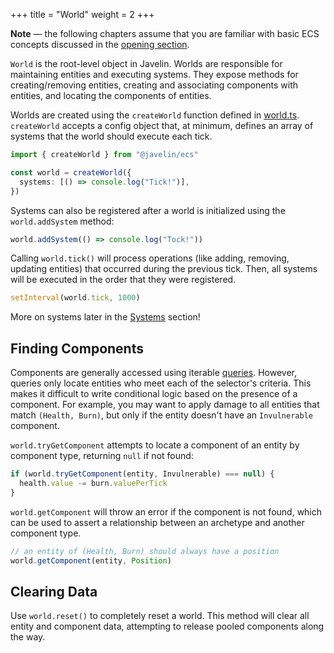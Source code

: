 +++
title = "World"
weight = 2
+++

<aside>
  <p>
    <strong>Note</strong> — the following chapters assume that you are familiar with basic ECS concepts discussed in the <a href="/ecs">opening section</a>.
  </p>
</aside>

`World` is the root-level object in Javelin. Worlds are responsible for maintaining entities and executing systems. They expose methods for creating/removing entities, creating and associating components with entities, and locating the components of entities.

Worlds are created using the `createWorld` function defined in [world.ts](https://github.com/3mcd/javelin/blob/master/packages/ecs/src/world.ts). `createWorld` accepts a config object that, at minimum, defines an array of systems that the world should execute each tick.

```typescript
import { createWorld } from "@javelin/ecs"

const world = createWorld({
  systems: [() => console.log("Tick!")],
})
```

Systems can also be registered after a world is initialized using the `world.addSystem` method:

```typescript
world.addSystem(() => console.log("Tock!"))
```

Calling `world.tick()` will process operations (like adding, removing, updating entities) that occurred during the previous tick. Then, all systems will be executed in the order that they were registered.

```typescript
setInterval(world.tick, 1000)
```

More on systems later in the [Systems](/ecs/systems) section!

## Finding Components

Components are generally accessed using iterable [queries](/ecs/systems/#querying-and-iteration). However, queries only locate entities who meet each of the selector's criteria. This makes it difficult to write conditional logic based on the presence of a component. For example, you may want to apply damage to all entities that match `(Health, Burn)`, but only if the entity doesn't have an `Invulnerable` component.

`world.tryGetComponent` attempts to locate a component of an entity by component type, returning `null` if not found:

```typescript
if (world.tryGetComponent(entity, Invulnerable) === null) {
  health.value -= burn.valuePerTick
}
```

`world.getComponent` will throw an error if the component is not found, which can be used to assert a relationship between an archetype and another component type.

```typescript
// an entity of (Health, Burn) should always have a position
world.getComponent(entity, Position)
```

## Clearing Data

Use `world.reset()` to completely reset a world. This method will clear all entity and component data, attempting to release pooled components along the way.